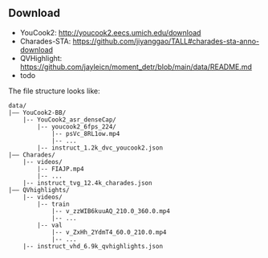 ## Download
- YouCook2: http://youcook2.eecs.umich.edu/download
- Charades-STA: https://github.com/jiyanggao/TALL#charades-sta-anno-download
- QVHighlight: https://github.com/jayleicn/moment_detr/blob/main/data/README.md
- todo

The file structure looks like:
```
data/
|–– YouCook2-BB/
    |-- YouCook2_asr_denseCap/
        |-- youcook2_6fps_224/
            |-- psVc_8RL1ow.mp4
            |-- ...
        |-- instruct_1.2k_dvc_youcook2.json
|–– Charades/
    |-- videos/
        |-- FIAJP.mp4
        |-- ...
    |-- instruct_tvg_12.4k_charades.json
|–– QVhighlights/
    |-- videos/
        |-- train
            |-- v_zzWIB6kuuAQ_210.0_360.0.mp4
            |-- ...
        |-- val
            |-- v_ZxHh_2YdmT4_60.0_210.0.mp4
            |-- ...
    |-- instruct_vhd_6.9k_qvhighlights.json
```